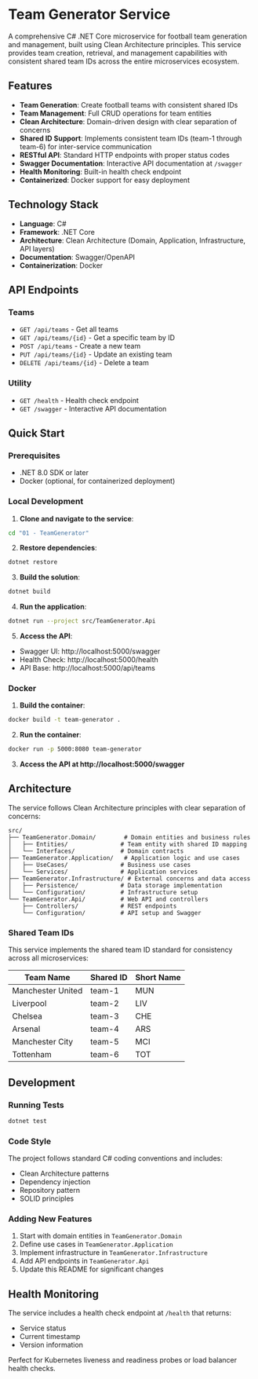 # Team Generator Service

A comprehensive C# .NET Core microservice for football team generation and management, built using Clean Architecture principles. This service provides team creation, retrieval, and management capabilities with consistent shared team IDs across the entire microservices ecosystem.

## Features

- **Team Generation**: Create football teams with consistent shared IDs
- **Team Management**: Full CRUD operations for team entities
- **Clean Architecture**: Domain-driven design with clear separation of concerns
- **Shared ID Support**: Implements consistent team IDs (team-1 through team-6) for inter-service communication
- **RESTful API**: Standard HTTP endpoints with proper status codes
- **Swagger Documentation**: Interactive API documentation at `/swagger`
- **Health Monitoring**: Built-in health check endpoint
- **Containerized**: Docker support for easy deployment

## Technology Stack

- **Language**: C# 
- **Framework**: .NET Core
- **Architecture**: Clean Architecture (Domain, Application, Infrastructure, API layers)
- **Documentation**: Swagger/OpenAPI
- **Containerization**: Docker

## API Endpoints

### Teams
- `GET /api/teams` - Get all teams
- `GET /api/teams/{id}` - Get a specific team by ID
- `POST /api/teams` - Create a new team
- `PUT /api/teams/{id}` - Update an existing team
- `DELETE /api/teams/{id}` - Delete a team

### Utility
- `GET /health` - Health check endpoint
- `GET /swagger` - Interactive API documentation

## Quick Start

### Prerequisites
- .NET 8.0 SDK or later
- Docker (optional, for containerized deployment)

### Local Development

1. **Clone and navigate to the service**:
```bash
cd "01 - TeamGenerator"
```

2. **Restore dependencies**:
```bash
dotnet restore
```

3. **Build the solution**:
```bash
dotnet build
```

4. **Run the application**:
```bash
dotnet run --project src/TeamGenerator.Api
```

5. **Access the API**:
- Swagger UI: http://localhost:5000/swagger
- Health Check: http://localhost:5000/health
- API Base: http://localhost:5000/api/teams

### Docker

1. **Build the container**:
```bash
docker build -t team-generator .
```

2. **Run the container**:
```bash
docker run -p 5000:8080 team-generator
```

3. **Access the API at http://localhost:5000/swagger**

## Architecture

The service follows Clean Architecture principles with clear separation of concerns:

```
src/
├── TeamGenerator.Domain/        # Domain entities and business rules
│   ├── Entities/               # Team entity with shared ID mapping
│   └── Interfaces/             # Domain contracts
├── TeamGenerator.Application/   # Application logic and use cases
│   ├── UseCases/               # Business use cases
│   └── Services/               # Application services
├── TeamGenerator.Infrastructure/ # External concerns and data access
│   ├── Persistence/            # Data storage implementation
│   └── Configuration/          # Infrastructure setup
└── TeamGenerator.Api/          # Web API and controllers
    ├── Controllers/            # REST endpoints
    └── Configuration/          # API setup and Swagger
```

### Shared Team IDs

This service implements the shared team ID standard for consistency across all microservices:

| Team Name | Shared ID | Short Name |
|-----------|-----------|------------|
| Manchester United | team-1 | MUN |
| Liverpool | team-2 | LIV |
| Chelsea | team-3 | CHE |
| Arsenal | team-4 | ARS |
| Manchester City | team-5 | MCI |
| Tottenham | team-6 | TOT |

## Development

### Running Tests
```bash
dotnet test
```

### Code Style
The project follows standard C# coding conventions and includes:
- Clean Architecture patterns
- Dependency injection
- Repository pattern
- SOLID principles

### Adding New Features
1. Start with domain entities in `TeamGenerator.Domain`
2. Define use cases in `TeamGenerator.Application`
3. Implement infrastructure in `TeamGenerator.Infrastructure`
4. Add API endpoints in `TeamGenerator.Api`
5. Update this README for significant changes

## Health Monitoring

The service includes a health check endpoint at `/health` that returns:
- Service status
- Current timestamp
- Version information

Perfect for Kubernetes liveness and readiness probes or load balancer health checks.